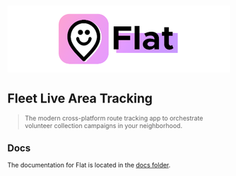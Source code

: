 ![Flat Banner](docs/assets/flat.png)

# Fleet Live Area Tracking

> The modern cross-platform route tracking app to orchestrate volunteer collection campaigns in your neighborhood.

## Docs

The documentation for Flat is located in the [docs folder](/docs/README.md).
